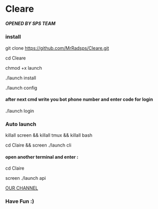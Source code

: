 # Cleare

##### OPENED BY SPS TEAM 

### install

git clone https://github.com/MrRadsps/Cleare.git

cd  Cleare

chmod +x launch

./launch install

./launch config

#### after next cmd write you bot phone number and enter code for login 

./launch login

### Auto launch

killall screen && killall tmux && killall bash 

cd Claire && screen ./launch cli



#### open another terminal and enter :

cd Claire

screen ./launch api

[OUR CHANNEL](https://t.me/joinchat/AAAAAE4lQOVgXks9iHubNw)

### Have Fun :)
